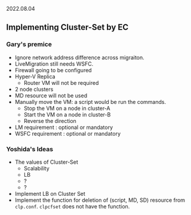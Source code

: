 2022.08.04

## Implementing Cluster-Set by EC

### Gary's premice

- Ignore network address difference across migraiton.
- LiveMigration still needs WSFC.
- Firewall going to be configured
- Hyper-V Replica
	- Router VM will not be required
- 2 node clusters
- MD resource will not be used
- Manually move the VM: a script would be run the commands. 
	- Stop the VM on a node in cluster-A
	- Start the VM on a node in cluster-B
	- Reverse the direction
- LM requirement : optional or mandatory
- WSFC requirement : optional or mandatory

### Yoshida's Ideas

- The values of Cluster-Set
	- Scalability
	- LB
	- ?
	- ?
- Implement LB on Cluster Set
- Implement the function for deletion of (script, MD, SD) resource from `clp.conf`. `clpcfset` does not have the function.
